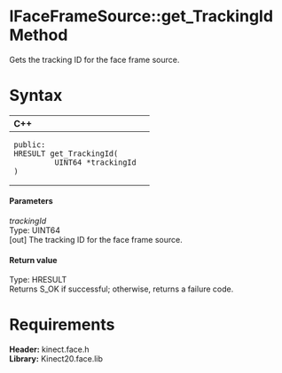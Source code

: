 IFaceFrameSource::get\_TrackingId Method  
========================================  

Gets the tracking ID for the face frame source. <span id="syntaxSection"></span>

Syntax  
======  

<table>
<colgroup>
<col width="100%" />
</colgroup>
<thead>
<tr class="header">
<th align="left">C++</th>
</tr>
</thead>
<tbody>
<tr class="odd">
<td align="left"><pre><code>public:  
HRESULT get_TrackingId(  
         UINT64 *trackingId  
)</code></pre></td>
</tr>
</tbody>
</table>

<span id="ID4EG"></span>
#### Parameters  

*trackingId*    
Type: UINT64  
[out] The tracking ID for the face frame source.  

<span id="ID4EP"></span>
#### Return value  

Type: HRESULT  
Returns S\_OK if successful; otherwise, returns a failure code.  

<span id="requirements"></span>

Requirements  
============  

**Header:** kinect.face.h  
**Library:** Kinect20.face.lib  



<!--Please do not edit the data in the comment block below.-->
<!--
TOCTitle : get_TrackingId Method
RLTitle : IFaceFrameSource::get_TrackingId Method
KeywordK : get_TrackingId method
KeywordK : IFaceFrameSource::get_TrackingId method
KeywordF : IFaceFrameSource::get_TrackingId
KeywordF : get_TrackingId
KeywordF : Microsoft.Kinect.face.IFaceFrameSource.get_TrackingId(UINT64@)
KeywordA : M:Microsoft.Kinect.face.IFaceFrameSource.get_TrackingId(UINT64@)
AssetID : M:Microsoft.Kinect.face.IFaceFrameSource.get_TrackingId(UINT64@)
Locale : en-us
CommunityContent : 1
APIType : Managed
APILocation : 
APIName : Microsoft.Kinect.face.IFaceFrameSource::get_TrackingId
TargetOS : Windows
TopicType : kbSyntax
DevLang : C++
DocSet : K4Wv2
ProjType : K4Wv2Proj
Technology : Kinect for Windows
Product : Kinect for Windows SDK v2
productversion : 20
-->

